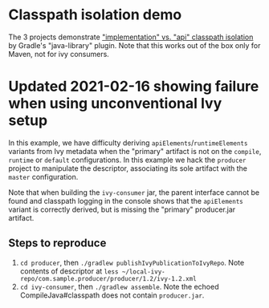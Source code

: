 # Classpath isolation demo

The 3 projects demonstrate ["implementation" vs. "api" classpath isolation](https://docs.gradle.org/current/userguide/java_library_plugin.html#sec:java_library_separation) by Gradle's "java-library" plugin. Note that this works out of the box only for Maven, not for ivy consumers.

# Updated 2021-02-16 showing failure when using unconventional Ivy setup

In this example, we have difficulty deriving `apiElements`/`runtimeElements` variants from Ivy metadata when the "primary"
artifact is not on the `compile`, `runtime` or `default` configurations.  In this example we hack the `producer` project to manipulate 
the descriptor, associating its sole artifact with the `master` configuration.

Note that when building the `ivy-consumer` jar, the parent interface cannot be found and classpath logging in the console shows
that the `apiElements` variant is correctly derived, but is missing the "primary" producer.jar artifact.

## Steps to reproduce

1. `cd producer`, then `./gradlew publishIvyPublicationToIvyRepo`. Note contents of descriptor at `less ~/local-ivy-repo/com.sample.producer/producer/1.2/ivy-1.2.xml`
2. `cd ivy-consumer`, then `./gradlew assemble`.  Note the echoed CompileJava#classpath does not contain `producer.jar`.
